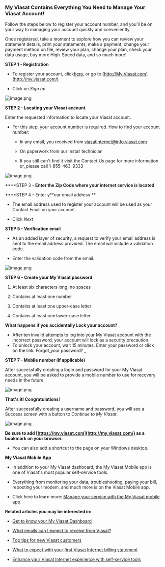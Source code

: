 ### **My Viasat Contains Everything You Need to Manage Your Viasat Account!**

  
Follow the steps below to register your account number, and you'll be on your way to managing your account quickly and conveniently.  
  
Once registered, take a moment to explore how you can review your statement details, print your statements, make a payment, change your payment method on file, review your plan, change your plan, check your data usage, buy more High-Speed data, and so much more!  
  
**STEP 1 - Registration**

* To register your account, click[here](http://my.viasat.com/), or go to [http://My.Viasat.com](http://my.viasat.com/)

* Click on _Sign up_  
  
![image.png](https://help.viasat.com/servlet/rtaImage?eid=ka03k000000tFf5&feoid=00N3k00000IOlrz&refid=0EM3k000002DJdr)  

**STEP 2 - Locating your Viasat account**

Enter the requested information to locate your Viasat account. 

* For this step, your account number is required. How to find your account number: 
  * In any email, you received from [viasatinternet@info.viasat.com](mailto:viasatinternet@info.viasat.com)

  * On paperwork from our install technician

  * If you still can't find it visit the Contact Us page for more information or, please call 1-855-463-9333 

  
![image.png](https://help.viasat.com/servlet/rtaImage?eid=ka03k000000tFf5&feoid=00N3k00000IOlrz&refid=0EM3k000002DJep)  

****STEP 3 - **Enter the Zip Code where your internet service is located**  
  
****STEP 4 - Enter y**our email address **

* The email address used to register your account will be used as your Contact Email on your account.

* Click _Next_

**STEP 5 - Verification email**

* As an added layer of security, a request to verify your email address is sent to the email address provided. The email will include a validation code.

* Enter the validation code from the email. 

![image.png](https://help.viasat.com/servlet/rtaImage?eid=ka03k000000tFf5&feoid=00N3k00000IOlrz&refid=0EM3k000002DCw8)

**STEP 6 - Create your My Viasat password**

1. At least six characters long, no spaces

2. Contains at least one number

3. Contains at least one upper-case letter

4. Contains at least one lower-case letter

**What happens if you accidentally Lock your account?**

* After ten invalid attempts to log into your My Viasat account with the incorrect password, your account will lock as a security precaution.
* To unlock your account, wait 15 minutes. Enter your password or click on the link: Forgot_your password? _

  
**STEP 7 - Mobile number (if applicable)**

After successfully creating a login and password for your My Viasat account, you will be asked to provide a mobile number to use for recovery needs in the future.

![image.png](https://help.viasat.com/servlet/rtaImage?eid=ka03k000000tFf5&feoid=00N3k00000IOlrz&refid=0EM3k000002DCyO)  

**That's it! Congratulations!**

After successfully creating a username and password, you will see a Success screen with a button to _Continue to My Viasat_. 

![image.png](https://help.viasat.com/servlet/rtaImage?eid=ka03k000000tFf5&feoid=00N3k00000IOlrz&refid=0EM3k000002DCyY)  

**Be sure to add [https://my.viasat.com](http://my.viasat.com/) as a bookmark on your browser.**

* You can also add a shortcut to the page on your Windows desktop.

  
**My Viasat Mobile App**

* In addition to your My Viasat dashboard, the My Viasat Mobile app is one of Viasat's most popular self-service tools. 

* Everything from monitoring your data, troubleshooting, paying your bill, rebooting your modem, and much more is on the Viasat Mobile app.

* Click here to learn more: [Manage your service with the My Viasat mobile app](https://help.viasat.com/s/article/Manage-your-service-with-the-MyViasat-Mobile-App).

**Related articles you may be interested in:**

* [Get to know your My Viasat Dashboard](https://help.viasat.com/s/article/Get-to-know-your-My-Viasat-Dashboard) 

* [What emails can I expect to receive from Viasat?](https://help.viasat.com/s/article/emails-I-can-expect-from-Viasat?language=en_US&r=272&ui-knowledge-components-aura-actions.KnowledgeArticleVersionCreateDraftFromOnlineAction.createDraftFromOnlineArticle=1)

* [Top tips for new Viasat customers](https://help.viasat.com/s/article/Top-tips-for-new-Viasat-customers?language=en_US&r=272&ui-knowledge-components-aura-actions.KnowledgeArticleVersionCreateDraftFromOnlineAction.createDraftFromOnlineArticle=1)

* [What to expect with your first Viasat Internet billing statement](https://help.viasat.com/s/article/What-to-expect-with-your-first-Viasat-Internet-billing-statement?language=en_US&r=272&ui-knowledge-components-aura-actions.KnowledgeArticleVersionCreateDraftFromOnlineAction.createDraftFromOnlineArticle=1)

* [Enhance your Viasat Internet experience with self-service tools](https://help.viasat.com/s/article/self-service-tools?language=en_US&r=283&ui-knowledge-components-aura-actions.KnowledgeArticleVersionCreateDraftFromOnlineAction.createDraftFromOnlineArticle=1)